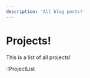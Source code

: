 ```yaml
---
description: 'All blog posts!'
---
```


# Projects!

This is a list of all projects!

::ProjectList
